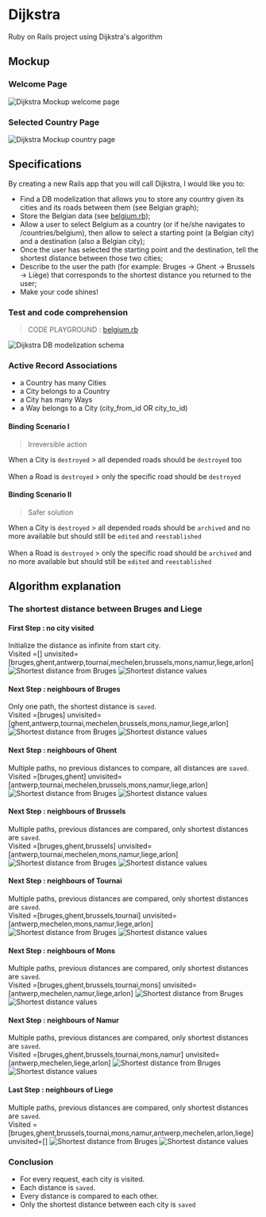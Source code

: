 # Dijkstra
Ruby on Rails project using Dijkstra's algorithm

## Mockup
### Welcome Page
![Dijkstra Mockup welcome page](moq01.png "Dijkstra Mockup welcome page")
### Selected Country Page
![Dijkstra Mockup country page](moq02.png "Dijkstra Mockup country page")

## Specifications
By creating a new Rails app that you will call Dijkstra, I would like you to:
- Find a DB modelization that allows you to store any country given its cities and its roads between them (see Belgian graph);
- Store the Belgian data (see [belgium.rb](belgium.rb));
- Allow a user to select Belgium as a country (or if he/she navigates to /countries/belgium), then allow to select a starting point (a Belgian city) and a destination (also a Belgian city);
- Once the user has selected the starting point and the destination, tell the shortest distance between those two cities;
- Describe to the user the path (for example: Bruges -> Ghent -> Brussels -> Liège) that corresponds to the shortest distance you returned to the user;
- Make your code shines!

### Test and code comprehension
> CODE PLAYGROUND : [belgium.rb](https://code.sololearn.com/cIL8G5BYJvyu)

![Dijkstra DB modelization schema](DBModelv3.png "Dijkstra DB modelization schema")

### Active Record Associations
- a Country has many Cities
- a City belongs to a Country
- a City has many Ways
- a Way belongs to a City (city_from_id OR city_to_id)

#### Binding Scenario I
> Irreversible action

When a City is `destroyed` > all depended roads should be `destroyed` too
<br>
<br>
When a Road is `destroyed` > only the specific road should be `destroyed`

#### Binding Scenario II
> Safer solution

When a City is `destroyed` > all depended roads should be `archived` and no more available but should still be `edited` and `reestablished`
<br>
<br>
When a Road is `destroyed` > only the specific road should be `archived` and no more available but should still be `edited` and `reestablished`
<br>
## Algorithm explanation
### The shortest distance between Bruges and Liege
#### First Step : no city visited
Initialize the distance as infinite from start city.
<br>
Visited =[] unvisited=[bruges,ghent,antwerp,tournai,mechelen,brussels,mons,namur,liege,arlon]
![Shortest distance from Bruges](algo/graph0.png "Shortest distance from Bruges")
![Shortest distance values](algo/step0.png "Shortest distance from values")
#### Next Step : neighbours of Bruges
Only one path, the shortest distance is `saved`.
<br>
Visited =[bruges] unvisited=[ghent,antwerp,tournai,mechelen,brussels,mons,namur,liege,arlon]
![Shortest distance from Bruges](algo/graph1.png "Shortest distance from Bruges")
![Shortest distance values](algo/step1.png "Shortest distance from values")
#### Next Step : neighbours of Ghent
Multiple paths, no previous distances to compare, all distances are `saved`.
<br>
Visited =[bruges,ghent] unvisited=[antwerp,tournai,mechelen,brussels,mons,namur,liege,arlon]
![Shortest distance from Bruges](algo/graph2.png "Shortest distance from Bruges")
![Shortest distance values](algo/step2.png "Shortest distance from values")
#### Next Step : neighbours of Brussels
Multiple paths, previous distances are compared, only shortest distances are `saved`.
<br>
Visited =[bruges,ghent,brussels] unvisited=[antwerp,tournai,mechelen,mons,namur,liege,arlon]
![Shortest distance from Bruges](algo/graph3.png "Shortest distance from Bruges")
![Shortest distance values](algo/step3.png "Shortest distance from values")
#### Next Step : neighbours of Tournai
Multiple paths, previous distances are compared, only shortest distances are `saved`.
<br>
Visited =[bruges,ghent,brussels,tournai] unvisited=[antwerp,mechelen,mons,namur,liege,arlon]
![Shortest distance from Bruges](algo/graph4.png "Shortest distance from Bruges")
![Shortest distance values](algo/step4.png "Shortest distance from values")
#### Next Step : neighbours of Mons
Multiple paths, previous distances are compared, only shortest distances are `saved`.
<br>
Visited =[bruges,ghent,brussels,tournai,mons] unvisited=[antwerp,mechelen,namur,liege,arlon]
![Shortest distance from Bruges](algo/graph5.png "Shortest distance from Bruges")
![Shortest distance values](algo/step5.png "Shortest distance from values")
#### Next Step : neighbours of Namur
Multiple paths, previous distances are compared, only shortest distances are `saved`.
<br>
Visited =[bruges,ghent,brussels,tournai,mons,namur] unvisited=[antwerp,mechelen,liege,arlon]
![Shortest distance from Bruges](algo/graph6.png "Shortest distance from Bruges")
![Shortest distance values](algo/step6.png "Shortest distance from values")
#### Last Step : neighbours of Liege
Multiple paths, previous distances are compared, only shortest distances are `saved`.
<br>
Visited =[bruges,ghent,brussels,tournai,mons,namur,antwerp,mechelen,arlon,liege] unvisited=[]
![Shortest distance from Bruges](algo/graph7.png "Shortest distance from Bruges")
![Shortest distance values](algo/step7.png "Shortest distance from values")
### Conclusion
- For every request, each city is visited.
- Each distance is `saved`.
- Every distance is compared to each other.
- Only the shortest distance between each city is `saved`
